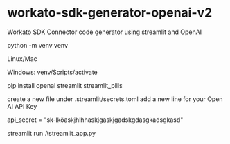 # workato-sdk-generator-openai-v2
Workato SDK Connector code generator using streamlit and OpenAI

python -m venv venv

Linux/Mac


Windows:
venv/Scripts/activate


pip install openai streamlit streamlit_pills

create a new file under .streamlit/secrets.toml add a new line for your Open AI API Key

api_secret = "sk-lköaskjhlhhaskjgaskjgadskgdasgkadsgkasd"

streamlit run .\streamlit_app.py